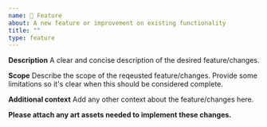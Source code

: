```yaml
---
name: 🦾 Feature
about: A new feature or improvement on existing functionality
title: ""
type: feature
---
```


**Description**
A clear and concise description of the desired feature/changes.

**Scope**
Describe the scope of the reqeusted feature/changes. Provide some limitations so it's clear when this should be considered complete.

**Additional context**
Add any other context about the feature/changes here.

**Please attach any art assets needed to implement these changes.**
